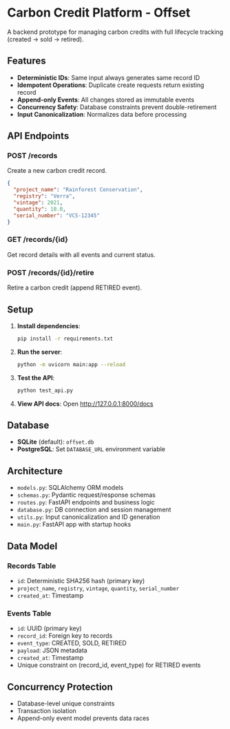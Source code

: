 # Carbon Credit Platform - Offset

A backend prototype for managing carbon credits with full lifecycle tracking (created → sold → retired).

## Features

- **Deterministic IDs**: Same input always generates same record ID
- **Idempotent Operations**: Duplicate create requests return existing record
- **Append-only Events**: All changes stored as immutable events
- **Concurrency Safety**: Database constraints prevent double-retirement
- **Input Canonicalization**: Normalizes data before processing

## API Endpoints

### POST /records
Create a new carbon credit record.

```json
{
  "project_name": "Rainforest Conservation",
  "registry": "Verra", 
  "vintage": 2021,
  "quantity": 10.0,
  "serial_number": "VCS-12345"
}
```

### GET /records/{id}
Get record details with all events and current status.

### POST /records/{id}/retire
Retire a carbon credit (append RETIRED event).

## Setup

1. **Install dependencies**:
   ```bash
   pip install -r requirements.txt
   ```

2. **Run the server**:
   ```bash
   python -m uvicorn main:app --reload
   ```

3. **Test the API**:
   ```bash
   python test_api.py
   ```

4. **View API docs**:
   Open http://127.0.0.1:8000/docs

## Database

- **SQLite** (default): `offset.db` 
- **PostgreSQL**: Set `DATABASE_URL` environment variable

## Architecture

- `models.py`: SQLAlchemy ORM models
- `schemas.py`: Pydantic request/response schemas  
- `routes.py`: FastAPI endpoints and business logic
- `database.py`: DB connection and session management
- `utils.py`: Input canonicalization and ID generation
- `main.py`: FastAPI app with startup hooks

## Data Model

### Records Table
- `id`: Deterministic SHA256 hash (primary key)
- `project_name`, `registry`, `vintage`, `quantity`, `serial_number`
- `created_at`: Timestamp

### Events Table  
- `id`: UUID (primary key)
- `record_id`: Foreign key to records
- `event_type`: CREATED, SOLD, RETIRED
- `payload`: JSON metadata
- `created_at`: Timestamp
- Unique constraint on (record_id, event_type) for RETIRED events

## Concurrency Protection

- Database-level unique constraints
- Transaction isolation
- Append-only event model prevents data races